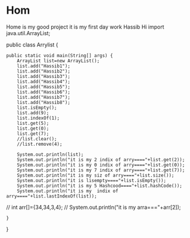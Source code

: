 # Hom
Home is my good project 
 it is my first day work Hassib Hi
import java.util.ArrayList;

public class Arrylist {

	public static void main(String[] args) {
		ArrayList list=new ArrayList();
		list.add("Hassib1");
		list.add("Hassib2");
		list.add("Hassib3");
		list.add("Hassib4");
		list.add("Hassib5");
		list.add("Hassib6");
		list.add("Hassib7");
		list.add("Hassib8");
		list.isEmpty();
		list.add(9);
		list.indexOf(1);
		list.get(5);
		list.get(0);
		list.get(7);
		//list.clear();
		//list.remove(4);
		
		System.out.println(list);
		System.out.println("it is my 2 indix of arry===="+list.get(2));
		System.out.println("it is my 0 indix of arry===="+list.get(0));
		System.out.println("it is my 7 indix of arry===="+list.get(7));
		System.out.println("it is my siz of arry===="+list.size());
		System.out.println("it is lisempty===="+list.isEmpty());
		System.out.println("it is my 5 Hashcood===="+list.hashCode());
		System.out.println("it is my  indix of arry===="+list.lastIndexOf(list));
		
		
//		int arr[]={34,34,3,4};
//		System.out.println("it is my arra==="+arr[2]);
























		

	}

}
